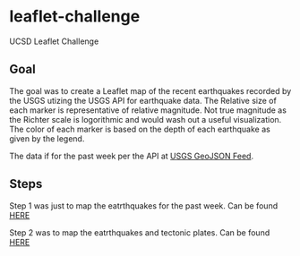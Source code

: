 # leaflet-challenge
UCSD Leaflet Challenge

## Goal 
The goal was to create a Leaflet map of the recent earthquakes recorded by the USGS utizing the USGS API for
earthquake data. The Relative size of each marker is representative of relative magnitude. Not true magnitude 
as the Richter scale is logorithmic and would wash out a useful visualization. The color of each marker is based 
on the depth of each earthquake as given by the legend.

The data if for the past week per the API at [USGS GeoJSON Feed](http://earthquake.usgs.gov/earthquakes/feed/v1.0/geojson.php).

## Steps

Step 1 was just to map the eatrthquakes for the past week. Can be found [HERE](leaflet-step-1/index.html)

Step 2 was to map the eatrthquakes and tectonic plates. Can be found [HERE](leaflet-step-2/index.html)